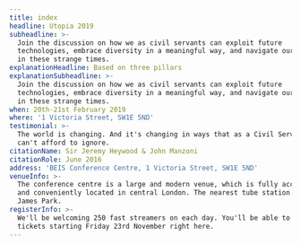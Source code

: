 ```yaml
---
title: index
headline: Utopia 2019
subheadline: >-
  Join the discussion on how we as civil servants can exploit future
  technologies, embrace diversity in a meaningful way, and navigate our careers
  in these strange times.
explanationHeadline: Based on three pillars
explanationSubheadline: >-
  Join the discussion on how we as civil servants can exploit future
  technologies, embrace diversity in a meaningful way, and navigate our careers
  in these strange times.
when: 20th-21st February 2019
where: '1 Victoria Street, SW1E 5ND'
testimonial: >-
  The world is changing. And it's changing in ways that as a Civil Service, we
  can't afford to ignore.
citationName: Sir Jeremy Heywood & John Manzoni
citationRole: June 2016
address: 'BEIS Conference Centre, 1 Victoria Street, SW1E 5ND'
venueInfo: >-
  The conference centre is a large and modern venue, which is fully accessible
  and conveniently located in central London. The nearest tube station is St.
  James Park.
registerInfo: >-
  We'll be welcoming 250 fast streamers on each day. You'll be able to claim
  tickets starting Friday 23rd November right here.
---
```


